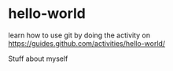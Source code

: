 # hello-world
learn how to use git 
by doing the activity on 
https://guides.github.com/activities/hello-world/

Stuff about myself
